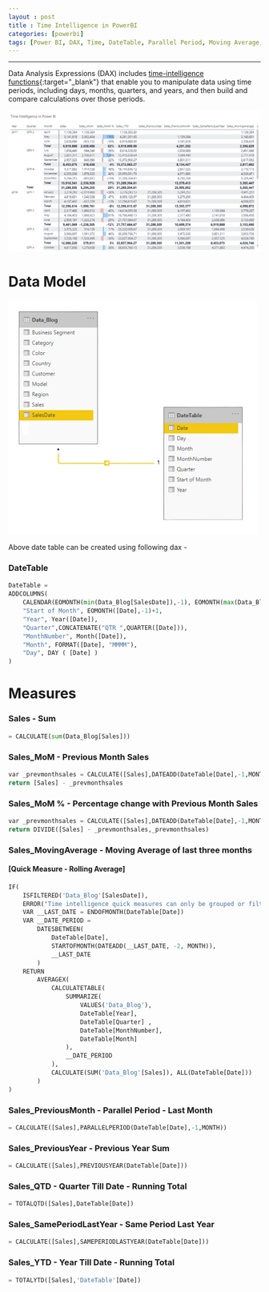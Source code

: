 ```yaml
---
layout : post
title : Time Intelligence in PowerBI
categories: [powerbi]
tags: [Power BI, DAX, Time, DateTable, Parallel Period, Moving Average, Running Total, Cumulative Sum, Same Period, Last Year, TotalYTD, TotalQTD]
---
```


---

Data Analysis Expressions (DAX) includes [time-intelligence functions](https://docs.microsoft.com/en-us/dax/time-intelligence-functions-dax){:target="_blank"}  that enable you to manipulate data using time periods, including days, months, quarters, and years, and then build and compare calculations over those periods.


![Time Intelligence in PowerBI](/static/img/posts/powerbi/2020-11-01-Time-Intelligence-PowerBI/time_intelligence.png "Time Intelligence in PowerBI")
<!--break-->

# Data Model 

![Data Model](/static/img/posts/powerbi/2020-11-01-Time-Intelligence-PowerBI/model.png "Data Model")

Above date table can be created using following dax - 
### DateTable

```python
DateTable = 
ADDCOLUMNS(
    CALENDAR(EOMONTH(min(Data_Blog[SalesDate]),-1), EOMONTH(max(Data_Blog[SalesDate]),3)),
    "Start of Month", EOMONTH([Date],-1)+1,
    "Year", Year([Date]),
    "Quarter",CONCATENATE("QTR ",QUARTER([Date])),
    "MonthNumber", Month([Date]),
    "Month", FORMAT([Date], "MMMM"),
    "Day", DAY ( [Date] )
)
```

# Measures

### Sales -  Sum
```python
= CALCULATE(sum(Data_Blog[Sales]))
```

### Sales_MoM - Previous Month Sales
```python
var _prevmonthsales = CALCULATE([Sales],DATEADD(DateTable[Date],-1,MONTH))  
return [Sales] - _prevmonthsales
```

### Sales_MoM %  - Percentage change with Previous Month Sales
```python
var _prevmonthsales = CALCULATE([Sales],DATEADD(DateTable[Date],-1,MONTH))  
return DIVIDE([Sales] - _prevmonthsales,_prevmonthsales)
```

### Sales_MovingAverage - Moving Average of last three months 
#### [Quick Measure - Rolling Average] 
```python
IF(
	ISFILTERED('Data_Blog'[SalesDate]),
	ERROR("Time intelligence quick measures can only be grouped or filtered by the Power BI-provided date hierarchy or primary date column."),
	VAR __LAST_DATE = ENDOFMONTH(DateTable[Date])
	VAR __DATE_PERIOD =
		DATESBETWEEN(
			DateTable[Date],
			STARTOFMONTH(DATEADD(__LAST_DATE, -2, MONTH)),
			__LAST_DATE
		)
	RETURN
		AVERAGEX(
			CALCULATETABLE(
				SUMMARIZE(
					VALUES('Data_Blog'),
					DateTable[Year],
					DateTable[Quarter] ,
					DateTable[MonthNumber],
					DateTable[Month]
				),
				__DATE_PERIOD
			),
			CALCULATE(SUM('Data_Blog'[Sales]), ALL(DateTable[Date]))
		)
)
```
### Sales_PreviousMonth - Parallel Period - Last Month
```python
= CALCULATE([Sales],PARALLELPERIOD(DateTable[Date],-1,MONTH))
```
### Sales_PreviousYear - Previous Year Sum
```python
= CALCULATE([Sales],PREVIOUSYEAR(DateTable[Date]))
```
### Sales_QTD - Quarter Till Date - Running Total
```python
= TOTALQTD([Sales],DateTable[Date])
```
### Sales_SamePeriodLastYear - Same Period Last Year
```python
= CALCULATE([Sales],SAMEPERIODLASTYEAR(DateTable[Date]))
```
### Sales_YTD -  Year Till Date -  Running Total
```python
= TOTALYTD([Sales],'DateTable'[Date])
```

